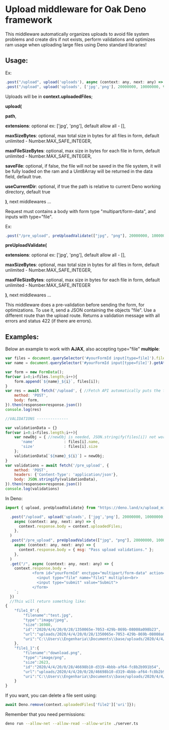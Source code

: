 # Upload middleware for Oak Deno framework
This middleware automatically organizes uploads to avoid file system problems and create dirs if not exists, perform validations and optimizes ram usage when uploading large files using Deno standard libraries!

## Usage: 
Ex: 
```javascript
.post("/upload", upload('uploads'), async (context: any, next: any) => { ...
.post("/upload", upload('uploads', ['jpg','png'], 20000000, 10000000, true), async (context: any, next: any) => { ...
```
Uploads will be in <b>context.uploadedFiles</b>;

<b>upload(</b>

<b>path</b>,

<b>extensions</b>: optional ex: ['jpg', 'png'], default allow all - [], 

<b>maxSizeBytes</b>: optional, max total size in bytes for all files in form, default unlimited - Number.MAX_SAFE_INTEGER, 

<b>maxFileSizeBytes</b>: optional, max size in bytes for each file in form, default unlimited - Number.MAX_SAFE_INTEGER, 

<b>saveFile</b>: optional, if false, the file will not be saved in the file system, it will be fully loaded on the ram and a Uint8Array will be returned in the data field, default true.

<b>useCurrentDir</b>: optional, if true the path is relative to current Deno working directory, default true

<b>)</b>, next middlewares ...

Request must contains a body with form type "multipart/form-data", and inputs with type="file". 

Ex: 
```javascript
.post("/pre_upload", preUploadValidate(["jpg", "png"], 20000000, 10000000), async (context: any, next: any) => { ...
```
<b>preUploadValidate(</b>

<b>extensions</b>: optional ex: ['jpg', 'png'], default allow all - [], 

<b>maxSizeBytes</b>: optional, max total size in bytes for all files in form, default unlimited - Number.MAX_SAFE_INTEGER, 

<b>maxFileSizeBytes</b>: optional, max size in bytes for each file in form, default unlimited - Number.MAX_SAFE_INTEGER

<b>)</b>, next middlewares ...

This middleware does a pre-validation before sending the form, for optimizations. To use it, send a JSON containing the objects "file". Use a different route than the upload route. Returns a validation message with all errors and status 422 (if there are errors).

## Examples:
Below an example to work with <b>AJAX</b>, also accepting type="file" <b>multiple</b>:
```javascript
var files = document.querySelector('#yourFormId input[type=file]').files
var name = document.querySelector('#yourFormId input[type=file]').getAttribute('name');

var form = new FormData();
for(var i=0;i<files.length;i++){
	form.append(`${name}_${i}`, files[i]);	
}
var res = await fetch('/upload', { //Fetch API automatically puts the form in the format "multipart/form-data".
	method: 'POST',
	body: form,
}).then(response=>response.json())
console.log(res)

//VALIDATIONS --------------

var validationData = {}
for(var i=0;i<files.length;i++){
	var newObj = { //newObj is needed, JSON.stringify(files[i]) not work
	   'name'             : files[i].name,
	   'size'             : files[i].size
	}; 
	validationData[`${name}_${i}`] = newObj;
}
var validations = await fetch('/pre_upload', {
	method: 'POST',
	headers: {'Content-Type': 'application/json'},
	body: JSON.stringify(validationData),
}).then(response=>response.json())
console.log(validations)
```
In Deno:
```javascript
import { upload, preUploadValidate} from "https://deno.land/x/upload_middleware_for_oak_framework/mod.ts";

  .post("/upload", upload('uploads', ['jpg','png'], 20000000, 10000000, true),
    async (context: any, next: any) => {
      context.response.body = context.uploadedFiles;
    },
  )
  .post("/pre_upload", preUploadValidate(["jpg", "png"], 20000000, 10000000),
    async (context: any, next: any) => {
      context.response.body = { msg: "Pass upload validations." };
    },
  )
  .get("/", async (context: any, next: any) => {
    context.response.body = `
            <form id="yourFormId" enctype="multipart/form-data" action="/upload" method="post">
              <input type="file" name="file1" multiple><br>
              <input type="submit" value="Submit">
            </form>
    `;
  })
  //This will return something like:
{
	"file1_0":{
		"filename":"test.jpg",
		"type":"image/jpeg",
		"size":16980,
		"id":"2020/4/4/20/0/28/1350065e-7053-429b-869b-08008a098b23",
		"url":"uploads/2020/4/4/20/0/28/1350065e-7053-429b-869b-08008a098b23/test.jpg",
		"uri":"C:\\Users\\Engenharia\\Documents\\base/uploads/2020/4/4/20/0/28/1350065e-7053-429b-869b-08008a098b23/test.jpg"
	},
	"file1_1":{
		"filename":"download.png",
		"type":"image/png",
		"size":2623,
		"id":"2020/4/4/20/0/28/46698b10-d319-4bbb-af64-fc8b2b991b54",
		"url":"uploads/2020/4/4/20/0/28/46698b10-d319-4bbb-af64-fc8b2b991b54/download.png",
		"uri":"C:\\Users\\Engenharia\\Documents\\base/uploads/2020/4/4/20/0/28/46698b10-d319-4bbb-af64-fc8b2b991b54/download.png"
	}
}
```
If you want, you can delete a file sent using:
```javascript
await Deno.remove(context.uploadedFiles['file2']['uri']});
```
Remember that you need permissions:
```sh
deno run --allow-net --allow-read --allow-write ./server.ts
```
